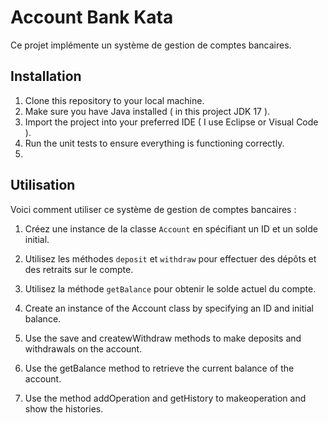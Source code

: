 
# Account Bank Kata

Ce projet implémente un système de gestion de comptes bancaires.

## Installation

1. Clone this repository to your local machine.
2. Make sure you have Java installed ( in this project JDK 17 ).
3. Import the project into your preferred IDE ( I use Eclipse or Visual Code ).
4. Run the unit tests to ensure everything is functioning correctly.
5. 
## Utilisation

Voici comment utiliser ce système de gestion de comptes bancaires :

1. Créez une instance de la classe `Account` en spécifiant un ID et un solde initial.
2. Utilisez les méthodes `deposit` et `withdraw` pour effectuer des dépôts et des retraits sur le compte.
3. Utilisez la méthode `getBalance` pour obtenir le solde actuel du compte.


1. Create an instance of the Account class by specifying an ID and initial balance.
2. Use the save and createwWithdraw methods to make deposits and withdrawals on the account.
3. Use the getBalance method to retrieve the current balance of the account.
4. Use the method addOperation and getHistory to makeoperation and show the histories. 


